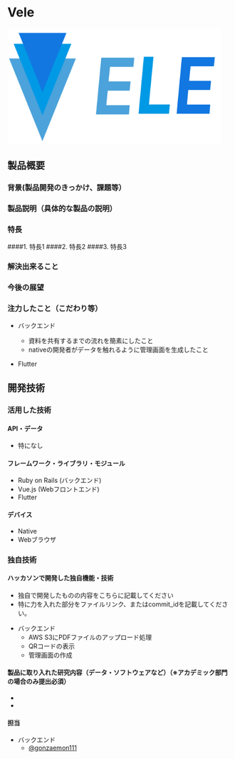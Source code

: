 # Vele

<img src="jphacks_server/app/assets/images/logo.png" width="480">

## 製品概要
### 背景(製品開発のきっかけ、課題等）
### 製品説明（具体的な製品の説明）
### 特長
####1. 特長1
####2. 特長2
####3. 特長3

### 解決出来ること
### 今後の展望
### 注力したこと（こだわり等）
* バックエンド
  - 資料を共有するまでの流れを簡素にしたこと
  - nativeの開発者がデータを触れるように管理画面を生成したこと

* Flutter

## 開発技術
### 活用した技術
#### API・データ
* 特になし

#### フレームワーク・ライブラリ・モジュール
* Ruby on Rails (バックエンド)
* Vue.js (Webフロントエンド)
* Flutter

#### デバイス
* Native
* Webブラウザ

### 独自技術
#### ハッカソンで開発した独自機能・技術
* 独自で開発したものの内容をこちらに記載してください
* 特に力を入れた部分をファイルリンク、またはcommit_idを記載してください。

- バックエンド
  - AWS S3にPDFファイルのアップロード処理
  - QRコードの表示
  - 管理画面の作成

#### 製品に取り入れた研究内容（データ・ソフトウェアなど）（※アカデミック部門の場合のみ提出必須）
* 
* 

#### 担当

- バックエンド
  - [@gonzaemon111](https://github.com/gonzaemon111)